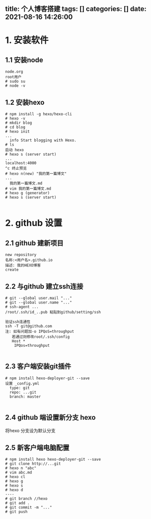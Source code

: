 title: 个人博客搭建
tags: []
categories: []
date: 2021-08-16 14:26:00
---
# 1. 安装软件
## 1.1 安装node
```
node.org
root用户
# sudo su
# node -v    
```
## 1.2 安装hexo
```
# npm install -g hexo/hexo-cli
# hexo -v
# mkdir blog
# cd blog
# hexo init
...
  info Start blogging with Hexo.
# ls
启动 hexo
# hexo s (server start)
...
localhost:4000
^c 终止预览
# hexo n(new) "我的第一篇博文"
...
  我的第一篇博文.md
# vim 我的第一篇博文.md
# hexo g (generator)
# hexo s (server start)


```
# 2. github 设置
## 2.1 github 建新项目
```
new repository
名称:<用户名>.github.io
描述: 我的HEXO博客
create

```
## 2.2 与github 建立ssh连接
```
# git --global user.mail "..."
# git --global user.name "..."
# ssh-agent ...
/root/.ssh/id_..pub 粘贴到github/setting/ssh

验证ssh连通性
ssh -T git@github.com
注: 如有问题加-o IPQoS=throughput
   若通过则修改root/.ssh/config
   Host *
   	IPQos=throughput
    
```

## 2.3 客户端安装git插件
```
# npm install hexo-deployer-git --save
设置 _config.yml
  type: git
  repo: ...git
  branch: master
  

```
## 2.4 github 端设置新分支 hexo
 将hexo 分支设为默认分支

## 2.5 新客户端电脑配置
```
# npm install hexo hexo-deployer-git --save
# git clone http://...git
# hexo n "abc"
# vim abc.md
# hexo cl
# hexo g
# hexo s
# hexo d
----
# git branch //hexo
# git add .
# git commit -m "..."
# git push

```